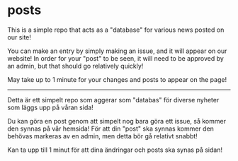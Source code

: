 # posts
This is a simple repo that acts as a "database" for various news posted on our site!

You can make an entry by simply making an issue, and it will appear on our website! In order for your "post" to be seen, it will need to be approved by an admin, but that should go relatively quickly!

May take up to 1 minute for your changes and posts to appear on the page!

------

Detta är ett simpelt repo som aggerar som "databas" för diverse nyheter som läggs upp på våran sida!

Du kan göra en post genom att simpelt nog bara göra ett issue, så kommer den synnas på vår hemsida!
För att din "post" ska synnas kommer den behövas markeras av en admin, men detta bör gå relativt snabbt!

Kan ta upp till 1 minut för att dina ändringar och posts ska synas på sidan!
